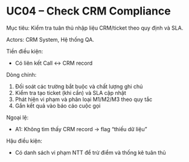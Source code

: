 # UC04 – Check CRM Compliance

Mục tiêu: Kiểm tra tuân thủ nhập liệu CRM/ticket theo quy định và SLA.

Actors: CRM System, Hệ thống QA.

Tiền điều kiện:
- Có liên kết Call ↔ CRM record

Dòng chính:
1) Đối soát các trường bắt buộc và chất lượng ghi chú
2) Kiểm tra tạo ticket (khi cần) và SLA cập nhật
3) Phát hiện vi phạm và phân loại M1/M2/M3 theo quy tắc
4) Gắn kết quả vào báo cáo cuộc gọi

Ngoại lệ:
- A1: Không tìm thấy CRM record → flag “thiếu dữ liệu”

Hậu điều kiện:
- Có danh sách vi phạm NTT để trừ điểm và thống kê tuân thủ